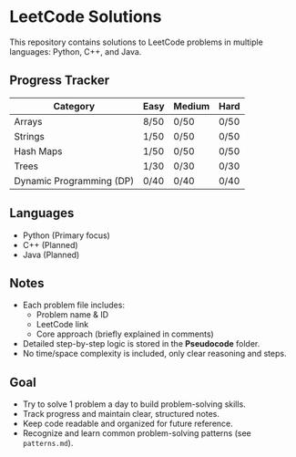 # LeetCode Solutions

This repository contains solutions to LeetCode problems in multiple languages: Python, C++, and Java.

## Progress Tracker
| Category                | Easy   | Medium | Hard |
|-------------------------|--------|--------|------|
| Arrays                  |  8/50  |  0/50  | 0/50 |
| Strings                 |  1/50  |  0/50  | 0/50 |
| Hash Maps               |  1/50  |  0/50  | 0/50 |
| Trees                   |  1/30  |  0/30  | 0/30 |
| Dynamic Programming (DP)|  0/40  |  0/40  | 0/40 |

## Languages
- Python  (Primary focus)
- C++ (Planned)
- Java  (Planned)

## Notes
- Each problem file includes:
  - Problem name & ID
  - LeetCode link
  - Core approach (briefly explained in comments)
- Detailed step-by-step logic is stored in the **Pseudocode** folder.
- No time/space complexity is included, only clear reasoning and steps.

## Goal
- Try to solve 1 problem a day to build problem-solving skills.
- Track progress and maintain clear, structured notes.
- Keep code readable and organized for future reference.
- Recognize and learn common problem-solving patterns (see `patterns.md`).
